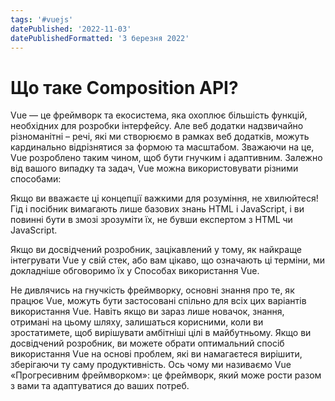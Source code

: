 ```yaml
---
tags: '#vuejs'
datePublished: '2022-11-03'
datePublishedFormatted: '3 березня 2022'
---
```


# Що таке Composition API?

Vue — це фреймворк та екосистема, яка охоплює більшість функцій, необхідних для розробки інтерфейсу. Але веб додатки надзвичайно різноманітні – речі, які ми створюємо в рамках веб додатків, можуть кардинально відрізнятися за формою та масштабом. Зважаючи на це, Vue розроблено таким чином, щоб бути гнучким і адаптивним. Залежно від вашого випадку та задач, Vue можна використовувати різними способами:

Якщо ви вважаєте ці концепції важкими для розуміння, не хвилюйтеся! Гід і посібник вимагають лише базових знань HTML і JavaScript, і ви повинні бути в змозі зрозуміти їх, не бувши експертом з HTML чи JavaScript.

Якщо ви досвідчений розробник, зацікавлений у тому, як найкраще інтегрувати Vue у свій стек, або вам цікаво, що означають ці терміни, ми докладніше обговоримо їх у Способах використання Vue.

Не дивлячись на гнучкість фреймворку, основні знання про те, як працює Vue, можуть бути застосовані спільно для всіх цих варіантів використання Vue. Навіть якщо ви зараз лише новачок, знання, отримані на цьому шляху, залишаться корисними, коли ви зростатимете, щоб вирішувати амбітніші цілі в майбутньому. Якщо ви досвідчений розробник, ви можете обрати оптимальний спосіб використання Vue на основі проблем, які ви намагаєтеся вирішити, зберігаючи ту саму продуктивність. Ось чому ми називаємо Vue «Прогресивним фреймворком»: це фреймворк, який може рости разом з вами та адаптуватися до ваших потреб.
